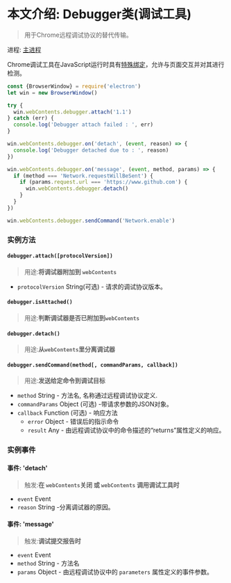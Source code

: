 # 本文介绍: Debugger类(调试工具)

> 用于Chrome远程调试协议的替代传输。

进程: [主进程](../glossary.md#主进程)       

Chrome调试工具在JavaScript运行时具有[特殊绑定][rdp]，允许与页面交互并对其进行检测。    
```JavaScript
const {BrowserWindow} = require('electron')
let win = new BrowserWindow()

try {
  win.webContents.debugger.attach('1.1')
} catch (err) {
  console.log('Debugger attach failed : ', err)
}

win.webContents.debugger.on('detach', (event, reason) => {
  console.log('Debugger detached due to : ', reason)
})

win.webContents.debugger.on('message', (event, method, params) => {
  if (method === 'Network.requestWillBeSent') {
    if (params.request.url === 'https://www.github.com') {
      win.webContents.debugger.detach()
    }
  }
})

win.webContents.debugger.sendCommand('Network.enable')
```

### 实例方法

#### `debugger.attach([protocolVersion])`
> 用途:**将调试器附加到 `webContents`**

* `protocolVersion`  String(可选) - 请求的调试协议版本。

#### `debugger.isAttached()`
> 用途:**判断调试器是否已附加到`webContents`**

#### `debugger.detach()`
> 用途:**从`webContents`里分离调试器**

#### `debugger.sendCommand(method[, commandParams, callback])`
> 用途:**发送给定命令到调试目标**

* `method` String - 方法名, 名称通过远程调试协议定义.
* `commandParams` Object (可选) -带请求参数的JSON对象。
* `callback` Function (可选) - 响应方法
  * `error` Object - 错误后的指示命令
  * `result` Any -  由远程调试协议中的命令描述的“returns”属性定义的响应。

### 实例事件

#### 事件: 'detach'
> 触发:**在 `webContents`关闭 或 `webContents` 调用调试工具时**

* `event` Event
* `reason` String -分离调试器的原因。


#### 事件: 'message'
> 触发:**调试提交报告时**

* `event` Event
* `method` String - 方法名
* `params` Object - 由远程调试协议中的 `parameters` 属性定义的事件参数。

[rdp]: https://developer.chrome.com/devtools/docs/debugger-protocol
[`webContents.findInPage`]: web-contents.md#contentsfindinpagetext-options